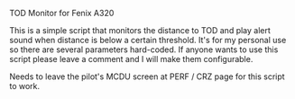 TOD Monitor for Fenix A320

This is a simple script that monitors the distance to TOD and play alert sound when distance is below a certain threshold.
It's for my personal use so there are several parameters hard-coded. If anyone wants to use this script please leave a comment and I will make them configurable.

Needs to leave the pilot's MCDU screen at PERF / CRZ page for this script to work.
